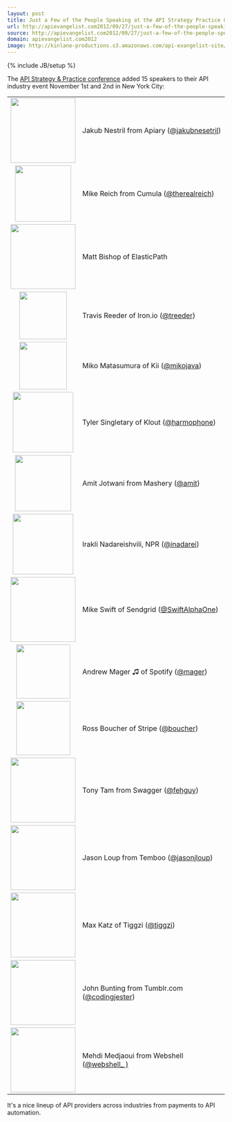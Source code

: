 ```yaml
---
layout: post
title: Just a Few of the People Speaking at the API Strategy Practice Conference
url: http://apievangelist.com2012/09/27/just-a-few-of-the-people-speaking-at-the-api-strategy-practice-conference/
source: http://apievangelist.com2012/09/27/just-a-few-of-the-people-speaking-at-the-api-strategy-practice-conference/
domain: apievangelist.com2012
image: http://kinlane-productions.s3.amazonaws.com/api-evangelist-site/blog/API-Strategy-Practice-Logo-White.png
---
```

{% include JB/setup %}<p>
     The <a title="API Strategy &amp; Practice Conference" href="/">API Strategy &amp; Practice conference</a> added 15 speakers to their API industry event November 1st and 2nd in New York City:
</p>
<table cellspacing="2" cellpadding="5">
     <tbody>
          <tr>
               <td align="center">
                    <a title="apiary.io" href="http://apiary.io/" target="_blank"><img src="https://s3.amazonaws.com/kinlane-productions/events/api-strategy-practice-conference/speakers/apiary-io-logo.png"  width="150" /></a>
               </td>
               <td>
                    Jakub Nestril from Apiary (<a href="https://twitter.com/jakubnesetril">@jakubnesetril</a>)
               </td>
          </tr>
          <tr>
               <td align="center">
                    <a title="Cumula" href="http://cumula.org/" target="_blank"><img src="https://s3.amazonaws.com/kinlane-productions/events/api-strategy-practice-conference/speakers/cumula-logo.png"  width="130" /></a>
               </td>
               <td>
                    Mike Reich from Cumula (<a href="https://twitter.com/therealreich">@therealreich</a>)
               </td>
          </tr>
          <tr>
               <td align="center">
                    <a title="Elastic Path" href="http://www.elasticpath.com/" target="_blank"><img src="https://s3.amazonaws.com/kinlane-productions/events/api-strategy-practice-conference/speakers/elastic_path.jpeg"  width="150" /></a>
               </td>
               <td>
                    Matt Bishop of ElasticPath
               </td>
          </tr>
          <tr>
               <td align="center">
                    <a title="Iron.io" href="http://www.iron.io/" target="_blank"><img src="https://s3.amazonaws.com/kinlane-productions/events/api-strategy-practice-conference/speakers/iron-logo.png"  width="110" /></a>
               </td>
               <td>
                    Travis Reeder of Iron.io (<a href="https://twitter.com/treeder" target="_blank">@treeder</a>)
               </td>
          </tr>
          <tr>
               <td align="center">
                    <a title="Kii" href="http://www.kii.com/" target="_blank"><img src="https://s3.amazonaws.com/kinlane-productions/events/api-strategy-practice-conference/speakers/Kii-Logo.png"  width="110" /></a>
               </td>
               <td>
                    Miko Matasumura of Kii (<a href="https://twitter.com/">@mikojava</a>)
               </td>
          </tr>
          <tr>
               <td align="center">
                    <a title="Klout" href="http://klout.com" target="_blank"><img src="https://s3.amazonaws.com/kinlane-productions/events/api-strategy-practice-conference/speakers/klout-logo.jpeg"  width="140" /></a>
               </td>
               <td>
                    Tyler Singletary of Klout (<a href="https://twitter.com/harmophone">@harmophone</a>)
               </td>
          </tr>
          <tr>
               <td align="center">
                    <a title="Mashery" href="http://mashery.com" target="_blank"><img src="https://s3.amazonaws.com/kinlane-productions/events/api-strategy-practice-conference/speakers/mashery-logo.png"  width="130" /></a>
               </td>
               <td>
                    Amit Jotwani from Mashery (<a href="https://twitter.com/amit">@amit</a>)
               </td>
          </tr>
          <tr>
               <td align="center">
                    <a title="NPR" href="http://npr.org/" target="_blank"><img src="https://s3.amazonaws.com/kinlane-productions/events/api-strategy-practice-conference/speakers/npr-logo.jpeg"  width="140" /></a>
               </td>
               <td>
                    Irakli Nadareishvili, NPR (<a title="@ inadarei" href="https://twitter.com/inadarei">@inadarei</a>)
               </td>
          </tr>
          <tr>
               <td align="center">
                    <a title="SendGrid" href="http://sendgrid.com/" target="_blank"><img src="https://s3.amazonaws.com/kinlane-productions/events/api-strategy-practice-conference/speakers/sendgrid-logo.jpeg"  width="150" /></a>
               </td>
               <td>
                    Mike Swift of Sendgrid (<a href="https://twitter.com/SwiftAlphaOne">@SwiftAlphaOne</a>)
               </td>
          </tr>
          <tr>
               <td align="center">
                    <a title="Spotify" href="http://spotify.com" target="_blank"><img src="https://s3.amazonaws.com/kinlane-productions/events/api-strategy-practice-conference/speakers/spotify-logo.jpeg"  width="125" /></a>
               </td>
               <td>
                    Andrew Mager ♫ of Spotify (<a href="https://twitter.com/mager">@mager</a>)
               </td>
          </tr>
          <tr>
               <td align="center">
                    <a title="Stripe" href="http://stripe.com/" target="_blank"><img src="https://s3.amazonaws.com/kinlane-productions/events/api-strategy-practice-conference/speakers/Stripe-logo.jpeg"  width="125" /></a>
               </td>
               <td>
                    Ross Boucher of Stripe (<a href="https://twitter.com/boucher">@boucher</a>)
               </td>
          </tr>
          <tr>
               <td align="center">
                    <a title="Swagger" href="http://swagger.wordnik.com/" target="_blank"><img src="https://s3.amazonaws.com/kinlane-productions/events/api-strategy-practice-conference/speakers/Swagger-Logo.png"  width="150" /></a>
               </td>
               <td>
                    Tony Tam from Swagger (<a href="https://twitter.com/fehguy">@fehguy</a>)
               </td>
          </tr>
          <tr>
               <td align="center">
                    <a title="Temboo" href="https://www.temboo.com/" target="_blank"><img src="https://s3.amazonaws.com/kinlane-productions/events/api-strategy-practice-conference/speakers/Temboo-Logo.png"  width="150" /></a>
               </td>
               <td>
                    Jason Loup from Temboo (<a href="https://twitter.com/jasonjloup">@jasonjloup</a>)
               </td>
          </tr>
          <tr>
               <td align="center">
                    <a title="Tiggzi" href="http://tiggzi.com/" target="_blank"><img src="https://s3.amazonaws.com/kinlane-productions/events/api-strategy-practice-conference/speakers/tiggzi-logo.png"  width="150" /></a>
               </td>
               <td>
                    Max Katz of Tiggzi (<a href="https://twitter.com/tiggzi">@tiggzi</a>)
               </td>
          </tr>
          <tr>
               <td align="center">
                    <a title="Tumblr.com" href="http://tumblr.com/" target="_blank"><img src="https://s3.amazonaws.com/kinlane-productions/events/api-strategy-practice-conference/speakers/tumblr-black-logo.png"  width="150" /></a>
               </td>
               <td>
                    John Bunting from Tumblr.com (<a href="https://twitter.com/codingjester">@</a><a href="https://twitter.com/codingjester">codingjester</a>)
               </td>
          </tr>
          <tr>
               <td align="center">
                    <a title="Webshell" href="http://webshell.io/home" target="_blank"><img src="https://s3.amazonaws.com/kinlane-productions/events/api-strategy-practice-conference/speakers/webshell-logo.jpeg"  width="150" /></a>
               </td>
               <td>
                    Mehdi Medjaoui from Webshell (<a href="https://twitter.com/webshell_">@webshell_ )</a>
               </td>
          </tr>
     </tbody>
</table>
<p>
     It's a nice lineup of API providers across industries from payments to API automation.
</p>
